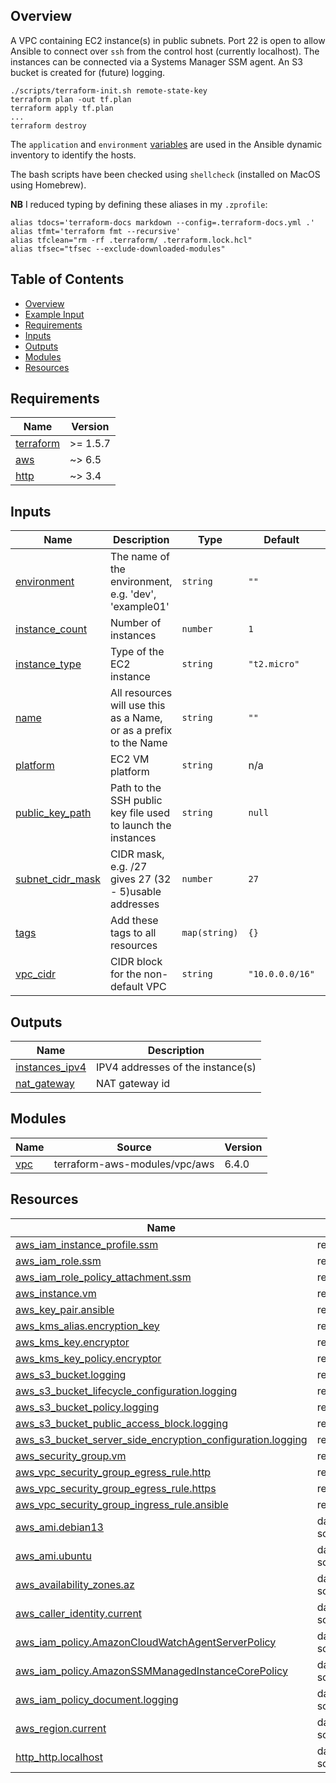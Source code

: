 ## Overview

A VPC containing EC2 instance(s) in public subnets. Port 22 is open to allow Ansible to
connect over `ssh` from the control host (currently localhost). The instances can be
connected via a Systems Manager SSM agent. An S3 bucket is created for (future) logging.
```
./scripts/terraform-init.sh remote-state-key
terraform plan -out tf.plan
terraform apply tf.plan
...
terraform destroy
```

The `application` and `environment` [variables](./variables.tf) are used in the Ansible
dynamic inventory to identify the hosts.

The bash scripts have been checked using `shellcheck` (installed on MacOS using Homebrew).

**NB** I reduced typing by defining these aliases in my `.zprofile`:
```shell
alias tdocs='terraform-docs markdown --config=.terraform-docs.yml .'
alias tfmt='terraform fmt --recursive'
alias tfclean="rm -rf .terraform/ .terraform.lock.hcl"
alias tfsec="tfsec --exclude-downloaded-modules"
```

<!-- BEGIN_TF_DOCS -->
## Table of Contents

- [Overview][1]
- [Example Input][2]
- [Requirements][3]
- [Inputs][4]
- [Outputs][5]
- [Modules][6]
- [Resources][7]


## Requirements

| Name | Version |
|------|---------|
| <a name="requirement_terraform"></a> [terraform](#requirement\_terraform) | >= 1.5.7 |
| <a name="requirement_aws"></a> [aws](#requirement\_aws) | ~> 6.5 |
| <a name="requirement_http"></a> [http](#requirement\_http) | ~> 3.4 |

## Inputs

| Name | Description | Type | Default | Required |
|------|-------------|------|---------|:--------:|
| <a name="input_environment"></a> [environment](#input\_environment) | The name of the environment, e.g. 'dev', 'example01' | `string` | `""` | no |
| <a name="input_instance_count"></a> [instance\_count](#input\_instance\_count) | Number of instances | `number` | `1` | no |
| <a name="input_instance_type"></a> [instance\_type](#input\_instance\_type) | Type of the EC2 instance | `string` | `"t2.micro"` | no |
| <a name="input_name"></a> [name](#input\_name) | All resources will use this as a Name, or as a prefix to the Name | `string` | `""` | no |
| <a name="input_platform"></a> [platform](#input\_platform) | EC2 VM platform | `string` | n/a | yes |
| <a name="input_public_key_path"></a> [public\_key\_path](#input\_public\_key\_path) | Path to the SSH public key file used to launch the instances | `string` | `null` | no |
| <a name="input_subnet_cidr_mask"></a> [subnet\_cidr\_mask](#input\_subnet\_cidr\_mask) | CIDR mask, e.g. /27 gives 27 (32 - 5)usable addresses | `number` | `27` | no |
| <a name="input_tags"></a> [tags](#input\_tags) | Add these tags to all resources | `map(string)` | `{}` | no |
| <a name="input_vpc_cidr"></a> [vpc\_cidr](#input\_vpc\_cidr) | CIDR block for the non-default VPC | `string` | `"10.0.0.0/16"` | no |

## Outputs

| Name | Description |
|------|-------------|
| <a name="output_instances_ipv4"></a> [instances\_ipv4](#output\_instances\_ipv4) | IPV4 addresses of the instance(s) |
| <a name="output_nat_gateway"></a> [nat\_gateway](#output\_nat\_gateway) | NAT gateway id |

## Modules

| Name | Source | Version |
|------|--------|---------|
| <a name="module_vpc"></a> [vpc](#module\_vpc) | terraform-aws-modules/vpc/aws | 6.4.0 |

## Resources

| Name | Type |
|------|------|
| [aws_iam_instance_profile.ssm](https://registry.terraform.io/providers/hashicorp/aws/latest/docs/resources/iam_instance_profile) | resource |
| [aws_iam_role.ssm](https://registry.terraform.io/providers/hashicorp/aws/latest/docs/resources/iam_role) | resource |
| [aws_iam_role_policy_attachment.ssm](https://registry.terraform.io/providers/hashicorp/aws/latest/docs/resources/iam_role_policy_attachment) | resource |
| [aws_instance.vm](https://registry.terraform.io/providers/hashicorp/aws/latest/docs/resources/instance) | resource |
| [aws_key_pair.ansible](https://registry.terraform.io/providers/hashicorp/aws/latest/docs/resources/key_pair) | resource |
| [aws_kms_alias.encryption_key](https://registry.terraform.io/providers/hashicorp/aws/latest/docs/resources/kms_alias) | resource |
| [aws_kms_key.encryptor](https://registry.terraform.io/providers/hashicorp/aws/latest/docs/resources/kms_key) | resource |
| [aws_kms_key_policy.encryptor](https://registry.terraform.io/providers/hashicorp/aws/latest/docs/resources/kms_key_policy) | resource |
| [aws_s3_bucket.logging](https://registry.terraform.io/providers/hashicorp/aws/latest/docs/resources/s3_bucket) | resource |
| [aws_s3_bucket_lifecycle_configuration.logging](https://registry.terraform.io/providers/hashicorp/aws/latest/docs/resources/s3_bucket_lifecycle_configuration) | resource |
| [aws_s3_bucket_policy.logging](https://registry.terraform.io/providers/hashicorp/aws/latest/docs/resources/s3_bucket_policy) | resource |
| [aws_s3_bucket_public_access_block.logging](https://registry.terraform.io/providers/hashicorp/aws/latest/docs/resources/s3_bucket_public_access_block) | resource |
| [aws_s3_bucket_server_side_encryption_configuration.logging](https://registry.terraform.io/providers/hashicorp/aws/latest/docs/resources/s3_bucket_server_side_encryption_configuration) | resource |
| [aws_security_group.vm](https://registry.terraform.io/providers/hashicorp/aws/latest/docs/resources/security_group) | resource |
| [aws_vpc_security_group_egress_rule.http](https://registry.terraform.io/providers/hashicorp/aws/latest/docs/resources/vpc_security_group_egress_rule) | resource |
| [aws_vpc_security_group_egress_rule.https](https://registry.terraform.io/providers/hashicorp/aws/latest/docs/resources/vpc_security_group_egress_rule) | resource |
| [aws_vpc_security_group_ingress_rule.ansible](https://registry.terraform.io/providers/hashicorp/aws/latest/docs/resources/vpc_security_group_ingress_rule) | resource |
| [aws_ami.debian13](https://registry.terraform.io/providers/hashicorp/aws/latest/docs/data-sources/ami) | data source |
| [aws_ami.ubuntu](https://registry.terraform.io/providers/hashicorp/aws/latest/docs/data-sources/ami) | data source |
| [aws_availability_zones.az](https://registry.terraform.io/providers/hashicorp/aws/latest/docs/data-sources/availability_zones) | data source |
| [aws_caller_identity.current](https://registry.terraform.io/providers/hashicorp/aws/latest/docs/data-sources/caller_identity) | data source |
| [aws_iam_policy.AmazonCloudWatchAgentServerPolicy](https://registry.terraform.io/providers/hashicorp/aws/latest/docs/data-sources/iam_policy) | data source |
| [aws_iam_policy.AmazonSSMManagedInstanceCorePolicy](https://registry.terraform.io/providers/hashicorp/aws/latest/docs/data-sources/iam_policy) | data source |
| [aws_iam_policy_document.logging](https://registry.terraform.io/providers/hashicorp/aws/latest/docs/data-sources/iam_policy_document) | data source |
| [aws_region.current](https://registry.terraform.io/providers/hashicorp/aws/latest/docs/data-sources/region) | data source |
| [http_http.localhost](https://registry.terraform.io/providers/hashicorp/http/latest/docs/data-sources/http) | data source |

[1]: #overview
[2]: #example-input
[3]: #requirements
[4]: #inputs
[5]: #outputs
[6]: #modules
[7]: #resources

<!-- END_TF_DOCS -->
